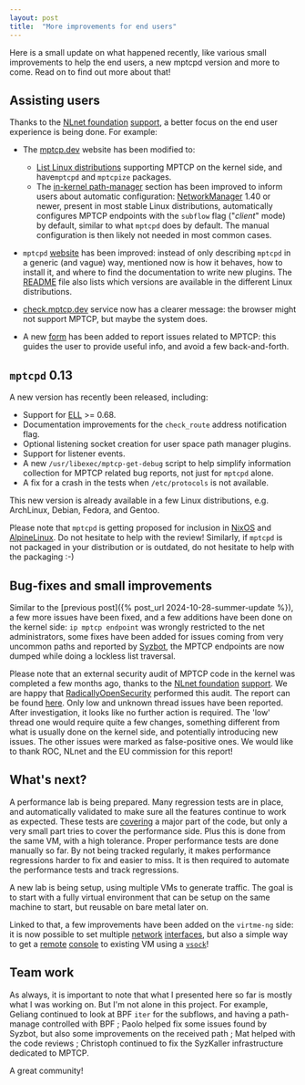 ```yaml
---
layout: post
title:  "More improvements for end users"
---
```


Here is a small update on what happened recently, like various small
improvements to help the end users, a new mptcpd version and more to come. Read
on to find out more about that!

<!--more-->

## Assisting users

Thanks to the [NLnet foundation](https://nlnet.nl)
[support](https://nlnet.nl/project/MPTCP-deployability-II/), a better focus on
the end user experience is being done. For example:

- The [mptcp.dev](https://www.mptcp.dev) website has been modified to:
  - [List Linux distributions](https://www.mptcp.dev/apps.html#linux-distributions)
    supporting MPTCP on the kernel side, and have`mptcpd` and `mptcpize`
    packages.
  - The [in-kernel path-manager](https://www.mptcp.dev/pm.html#in-kernel-path-manager)
    section has been improved to inform users about automatic configuration:
    [NetworkManager](https://networkmanager.dev/blog/networkmanager-1-40/#mptcp-support)
    1.40 or newer, present in most stable Linux distributions, automatically
    configures MPTCP endpoints with the `subflow` flag ("*client*" mode) by
    default, similar to what `mptcpd` does by default. The manual configuration
    is then likely not needed in most common cases.

- `mptcpd` [website](https://mptcpd.mptcp.dev) has been improved: instead of
  only describing `mptcpd` in a generic (and vague) way, mentioned now is how it
  behaves, how to install it, and where to find the documentation to write new
  plugins. The [README](https://mptcpd.mptcp.dev/README.html) file also lists
  which versions are available in the different Linux distributions.

- [check.mptcp.dev](https://check.mptcp.dev) service now has a clearer message:
  the browser might not support MPTCP, but maybe the system does.

- A new [form](https://github.com/multipath-tcp/mptcp_net-next/issues/new/choose)
  has been added to report issues related to MPTCP: this guides the user to
  provide useful info, and avoid a few back-and-forth.

## `mptcpd` 0.13

A new version has recently been released, including:
- Support for [ELL](https://git.kernel.org/pub/scm/libs/ell/ell.git/) >= 0.68.
- Documentation improvements for the `check_route` address notification flag.
- Optional listening socket creation for user space path manager plugins.
- Support for listener events.
- A new `/usr/libexec/mptcp-get-debug` script to help simplify information
  collection for MPTCP related bug reports, not just for `mptcpd` alone.
- A fix for a crash in the tests when `/etc/protocols` is not available.

This new version is already available in a few Linux distributions, e.g.
ArchLinux, Debian, Fedora, and Gentoo.

Please note that `mptcpd` is getting proposed for inclusion in
[NixOS](https://github.com/NixOS/nixpkgs/pull/355928) and
[AlpineLinux](https://gitlab.alpinelinux.org/alpine/aports/-/merge_requests/75529).
Do not hesitate to help with the review! Similarly, if `mptcpd` is not packaged
in your distribution or is outdated, do not hesitate to help with the packaging
:-)

## Bug-fixes and small improvements

Similar to the [previous post]({% post_url 2024-10-28-summer-update %}), a few
more issues have been fixed, and a few additions have been done on the kernel
side: `ip mptcp endpoint` was wrongly restricted to the net administrators, some
fixes have been added for issues coming from very uncommon paths and reported by
[Syzbot](https://syzkaller.appspot.com), the MPTCP endpoints are now dumped
while doing a lockless list traversal.

Please note that an external security audit of MPTCP code in the kernel was
completed a few months ago, thanks to the [NLnet foundation](https://nlnet.nl)
[support](https://nlnet.nl/project/MPTCP-deployability/). We are happy that
[RadicallyOpenSecurity](https://radicallyopensecurity.com/) performed this
audit. The report can be found [here](/assets/202406-mptcp-security-report.pdf).
Only low and unknown thread issues have been reported. After investigation, it
looks like no further action is required. The 'low' thread one would require
quite a few changes, something different from what is usually done on the kernel
side, and potentially introducing new issues. The other issues were marked as
false-positive ones. We would like to thank ROC, NLnet and the EU commission for
this report!

## What's next?

A performance lab is being prepared. Many regression tests are in place, and
automatically validated to make sure all the features continue to work as
expected. These tests are [covering](https://ci-results.mptcp.dev/lcov/export/)
a major part of the code, but only a very small part tries to cover the
performance side. Plus this is done from the same VM, with a high tolerance.
Proper performance tests are done manually so far. By not being tracked
regularly, it makes performance regressions harder to fix and easier to miss. It
is then required to automate the performance tests and track regressions.

A new lab is being setup, using multiple VMs to generate traffic. The goal is to
start with a fully virtual environment that can be setup on the same machine to
start, but reusable on bare metal later on.

Linked to that, a few improvements have been added on the `virtme-ng` side: it
is now possible to set multiple
[network](https://github.com/arighi/virtme-ng/pull/194)
[interfaces](https://github.com/arighi/virtme-ng/pull/195), but also a simple
way to get a [remote](https://github.com/arighi/virtme-ng/pull/197)
[console](https://github.com/arighi/virtme-ng/pull/198) to existing VM using a
[`vsock`](https://wiki.qemu.org/Features/VirtioVsock)!

## Team work

As always, it is important to note that what I presented here so far is mostly
what I was working on. But I'm not alone in this project. For example, Geliang
continued to look at BPF `iter` for the subflows, and having a path-manage
controlled with BPF ; Paolo helped fix some issues found by Syzbot, but also
some improvements on the received path ; Mat helped with the code reviews ;
Christoph continued to fix the SyzKaller infrastructure dedicated to MPTCP.

A great community!
